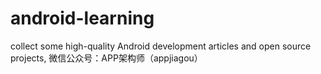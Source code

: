 # android-learning
collect some high-quality Android development articles and open source projects, 微信公众号：APP架构师（appjiagou）
